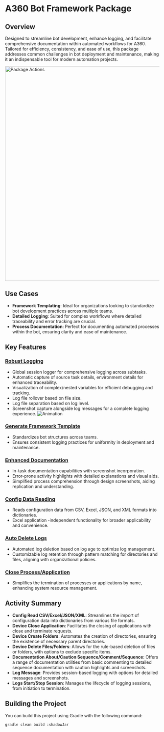 # A360 Bot Framework Package

## Overview
Designed to streamline bot development, enhance logging, and facilitate comprehensive documentation within automated workflows for A360. Tailored for efficiency, consistency, and ease of use, this package addresses common challenges in bot deployment and maintenance, making it an indispensable tool for modern automation projects.

<img src="https://github.com/A360-Tools/Bot-Framework/assets/82057278/d9358fbf-25d5-4fdc-aeb8-cf614a01d464" width="700" height="700" alt="Package Actions">

## Use Cases
- **Framework Templating**: Ideal for organizations looking to standardize bot development practices across multiple teams.
- **Detailed Logging**: Suited for complex workflows where detailed traceability and error tracking are crucial.
- **Process Documentation**: Perfect for documenting automated processes within the bot, ensuring clarity and ease of maintenance.

## Key Features

### [Robust Logging](https://github.com/A360-Tools/Bot-Framework/blob/main/docs/logs/LogMessage.md)
- Global session logger for comprehensive logging across subtasks.
- Automatic capture of source task details, environment details for enhanced traceability.
- Visualization of complex/nested variables for efficient debugging and tracking.
- Log file rollover based on file size.
- Log file separation based on log level.
- Screenshot capture alongside log messages for a complete logging experience.
![Animation](https://github.com/A360-Tools/Bot-Framework/assets/82057278/6f8c9268-d411-4b62-93c2-74cca016e13e)

### [Generate Framework Template](https://github.com/A360-Tools/Bot-Framework/tree/main/docs)
- Standardizes bot structures across teams.
- Ensures consistent logging practices for uniformity in deployment and maintenance.

### [Enhanced Documentation](https://github.com/A360-Tools/Bot-Framework/tree/main/docs/documentation)
- In-task documentation capabilities with screenshot incorporation.
- Error-prone activity highlights with detailed explanations and visual aids.
- Simplified process comprehension through design screenshots, aiding replication and understanding.

### [Config Data Reading](https://github.com/A360-Tools/Bot-Framework/tree/main/docs/config)
- Reads configuration data from CSV, Excel, JSON, and XML formats into dictionaries.
- Excel application -independent functionality for broader applicability and convenience.

### [Auto Delete Logs](https://github.com/A360-Tools/Bot-Framework/blob/main/docs/device/DeleteFilesFolders.md)
- Automated log deletion based on log age to optimize log management.
- Customizable log retention through pattern matching for directories and files, aligning with organizational policies.

### [Close Process/Application](https://github.com/A360-Tools/Bot-Framework/blob/main/docs/device/CloseApplications.md)
- Simplifies the termination of processes or applications by name, enhancing system resource management.

## Activity Summary
- **Config Read CSV/Excel/JSON/XML**: Streamlines the import of configuration data into dictionaries from various file formats.
- **Device Close Application**: Facilitates the closing of applications with close and terminate requests.
- **Device Create Folders**: Automates the creation of directories, ensuring the existence of necessary parent directories.
- **Device Delete Files/Folders**: Allows for the rule-based deletion of files or folders, with options to exclude specific items.
- **Documentation About/Caution Sequence/Comment/Sequence**: Offers a range of documentation utilities from basic commenting to detailed sequence documentation with caution highlights and screenshots.
- **Log Message**: Provides session-based logging with options for detailed messages and screenshots.
- **Logs Start/Stop Session**: Manages the lifecycle of logging sessions, from initiation to termination.

## Building the Project
You can build this project using Gradle with the following command:

```bash
gradle clean build :shadowJar
```

